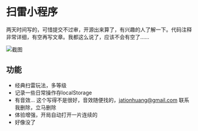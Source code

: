 # 扫雷小程序

两天时间写的，可惜提交不过审，开源出来算了，有兴趣的人了解一下。代码注释非常详细，有空再写文章。我都这么说了，应该不会有空了……

![截图](https://7xkfnj.com1.z0.glb.clouddn.com/githubimg/WechatIMG59.jpeg)


## 功能
- 经典扫雷玩法，多等级
- 记录一些日常操作存localStorage
- 有音效… 这个写得不是很好，音效随便找的，jationhuang@gmail.com 联系我删除，立马删除
- 体验增强，开局自动打开一片连续的
- 好像没了
